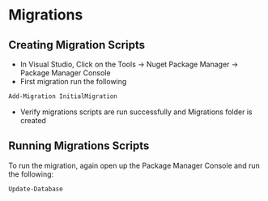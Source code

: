 # Migrations


## Creating Migration Scripts

* In Visual Studio, Click on the Tools -> Nuget Package Manager -> Package Manager Console
* First migration run the following

```bash
Add-Migration InitialMigration
```

* Verify migrations scripts are run successfully and Migrations folder is created

## Running Migrations Scripts

To run the migration, again open up the Package Manager Console and run the following:

```bash
Update-Database
```

